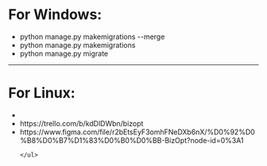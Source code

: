 <div>
    <h1>For Windows:</h1>
    <ul>
        <li>python manage.py makemigrations --merge</li>
        <li>python manage.py makemigrations</li>
        <li>python manage.py migrate</li>
    </ul>
</div>

<hr>

<div>
    <h1>For Linux:</h1>
    <ul>
        <li></li>
        <li>https://trello.com/b/kdDlDWbn/bizopt</li>
        <li>https://www.figma.com/file/r2bEtsEyF3omhFNeDXb6nX/%D0%92%D0%B8%D0%B7%D1%83%D0%B0%D0%BB-BizOpt?node-id=0%3A1</li>
        
    </ul>
</div>


